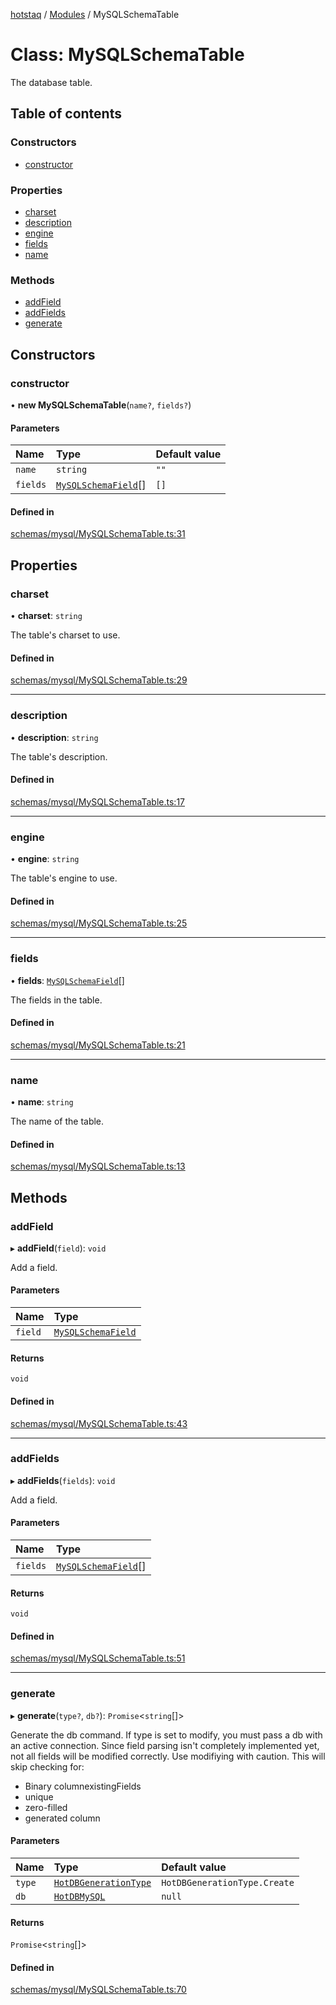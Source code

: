 [hotstaq](../README.md) / [Modules](../modules.md) / MySQLSchemaTable

# Class: MySQLSchemaTable

The database table.

## Table of contents

### Constructors

- [constructor](MySQLSchemaTable.md#constructor)

### Properties

- [charset](MySQLSchemaTable.md#charset)
- [description](MySQLSchemaTable.md#description)
- [engine](MySQLSchemaTable.md#engine)
- [fields](MySQLSchemaTable.md#fields)
- [name](MySQLSchemaTable.md#name)

### Methods

- [addField](MySQLSchemaTable.md#addfield)
- [addFields](MySQLSchemaTable.md#addfields)
- [generate](MySQLSchemaTable.md#generate)

## Constructors

### constructor

• **new MySQLSchemaTable**(`name?`, `fields?`)

#### Parameters

| Name | Type | Default value |
| :------ | :------ | :------ |
| `name` | `string` | `""` |
| `fields` | [`MySQLSchemaField`](MySQLSchemaField.md)[] | `[]` |

#### Defined in

[schemas/mysql/MySQLSchemaTable.ts:31](https://github.com/OurFreeLight/HotStaq/blob/b031357/src/schemas/mysql/MySQLSchemaTable.ts#L31)

## Properties

### charset

• **charset**: `string`

The table's charset to use.

#### Defined in

[schemas/mysql/MySQLSchemaTable.ts:29](https://github.com/OurFreeLight/HotStaq/blob/b031357/src/schemas/mysql/MySQLSchemaTable.ts#L29)

___

### description

• **description**: `string`

The table's description.

#### Defined in

[schemas/mysql/MySQLSchemaTable.ts:17](https://github.com/OurFreeLight/HotStaq/blob/b031357/src/schemas/mysql/MySQLSchemaTable.ts#L17)

___

### engine

• **engine**: `string`

The table's engine to use.

#### Defined in

[schemas/mysql/MySQLSchemaTable.ts:25](https://github.com/OurFreeLight/HotStaq/blob/b031357/src/schemas/mysql/MySQLSchemaTable.ts#L25)

___

### fields

• **fields**: [`MySQLSchemaField`](MySQLSchemaField.md)[]

The fields in the table.

#### Defined in

[schemas/mysql/MySQLSchemaTable.ts:21](https://github.com/OurFreeLight/HotStaq/blob/b031357/src/schemas/mysql/MySQLSchemaTable.ts#L21)

___

### name

• **name**: `string`

The name of the table.

#### Defined in

[schemas/mysql/MySQLSchemaTable.ts:13](https://github.com/OurFreeLight/HotStaq/blob/b031357/src/schemas/mysql/MySQLSchemaTable.ts#L13)

## Methods

### addField

▸ **addField**(`field`): `void`

Add a field.

#### Parameters

| Name | Type |
| :------ | :------ |
| `field` | [`MySQLSchemaField`](MySQLSchemaField.md) |

#### Returns

`void`

#### Defined in

[schemas/mysql/MySQLSchemaTable.ts:43](https://github.com/OurFreeLight/HotStaq/blob/b031357/src/schemas/mysql/MySQLSchemaTable.ts#L43)

___

### addFields

▸ **addFields**(`fields`): `void`

Add a field.

#### Parameters

| Name | Type |
| :------ | :------ |
| `fields` | [`MySQLSchemaField`](MySQLSchemaField.md)[] |

#### Returns

`void`

#### Defined in

[schemas/mysql/MySQLSchemaTable.ts:51](https://github.com/OurFreeLight/HotStaq/blob/b031357/src/schemas/mysql/MySQLSchemaTable.ts#L51)

___

### generate

▸ **generate**(`type?`, `db?`): `Promise`<`string`[]\>

Generate the db command. If type is set to modify, you must pass a db with an
active connection. Since field parsing isn't completely implemented yet, not all
fields will be modified correctly. Use modifiying with caution. This will
skip checking for:
* Binary columnexistingFields
* unique
* zero-filled
* generated column

#### Parameters

| Name | Type | Default value |
| :------ | :------ | :------ |
| `type` | [`HotDBGenerationType`](../enums/HotDBGenerationType.md) | `HotDBGenerationType.Create` |
| `db` | [`HotDBMySQL`](HotDBMySQL.md) | `null` |

#### Returns

`Promise`<`string`[]\>

#### Defined in

[schemas/mysql/MySQLSchemaTable.ts:70](https://github.com/OurFreeLight/HotStaq/blob/b031357/src/schemas/mysql/MySQLSchemaTable.ts#L70)
